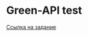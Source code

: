# Green-API test

[Ссылка на задание](https://drive.google.com/file/d/17L5RXm1DeM51PCEkD9CXt75QnOfENbfn/view)  <br />